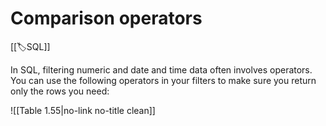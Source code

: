 
# Comparison operators

[[🏷️SQL]]

In SQL, filtering numeric and date and time data often involves operators. You can use the following operators in your filters to make sure you return only the rows you need:

![[Table 1.55|no-link no-title clean]]


